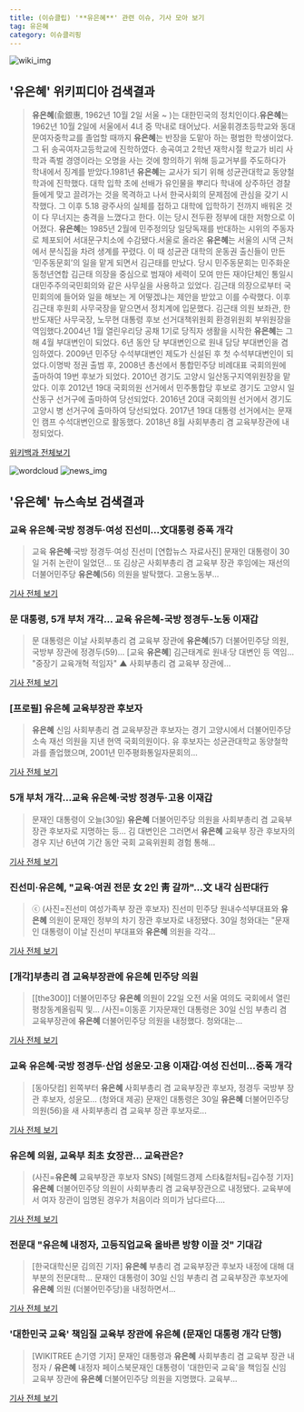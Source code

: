 ```yaml
---
title: (이슈클립) '**유은혜**' 관련 이슈, 기사 모아 보기
tag: 유은혜
category: 이슈클리핑
---
```

![wiki_img](https://user-images.githubusercontent.com/42597476/44503234-41136a80-a6d0-11e8-9071-6fc6418eafe4.png)
## **'**유은혜**'** 위키피디아 검색결과
>**유은혜**(兪銀惠, 1962년 10월 2일 서울 ~ )는 대한민국의 정치인이다.**유은혜**는 1962년 10월 2일에 서울에서 4녀 중 막내로 태어났다. 서울휘경초등학교와 동대문여자중학교를 졸업할 때까지 **유은혜**는 반장을 도맡아 하는 평범한 학생이었다. 그 뒤 송곡여자고등학교에 진학하였다. 송곡여고 2학년 재학시절 학교가 비리 사학과 족벌 경영이라는 오명을 사는 것에 항의하기 위해 등교거부를 주도하다가 학내에서 징계를 받았다.1981년 **유은혜**는 교사가 되기 위해 성균관대학교 동양철학과에 진학했다. 대학 입학 초에 선배가 유인물을 뿌리다 학내에 상주하던 경찰들에게 맞고 끌려가는 것을 목격하고 나서 한국사회의 문제점에 관심을 갖기 시작했다. 그 이후 5.18 광주사의 실체를 접하고 대학에 입학하기 전까지 배워온 것이 다 무너지는 충격을 느꼈다고 한다. 이는 당시 전두환 정부에 대한 저항으로 이어졌다. **유은혜**는 1985년 2월에 민주정의당 일당독재를 반대하는 시위의 주동자로 체포되어 서대문구치소에 수감됐다.서울로 올라온 **유은혜**는 서울의 시댁 근처에서 분식집을 차려 생계를 꾸렸다. 이 때 성균관 대학의 운동권 출신들이 만든 ‘민주동문회’의 일을 맡게 되면서 김근태를 만났다. 당시 민주동문회는 민주화운동청년연합 김근태 의장을 중심으로 범재야 세력이 모여 만든 재야단체인 통일시대민주주의국민회의와 같은 사무실을 사용하고 있었다. 김근태 의장으로부터 국민회의에 들어와 일을 해보는 게 어떻겠냐는 제안을 받았고 이를 수락했다. 이후 김근태 후원회 사무국장을 맡으면서 정치계에 입문했다. 김근태 의원 보좌관, 한반도재단 사무국장, 노무현 대통령 후보 선거대책위원회 환경위원회 부위원장을 역임했다.2004년 1월 열린우리당 공채 1기로 당직자 생활을 시작한 **유은혜**는 그 해 4월 부대변인이 되었다. 6년 동안 당 부대변인으로 원내 담당 부대변인을 겸임하였다. 2009년 민주당 수석부대변인 제도가 신설된 후 첫 수석부대변인이 되었다.이명박 정권 출범 후, 2008년 총선에서 통합민주당 비례대표 국회의원에 출마하여 19번 후보가 되었다. 2010년 경기도 고양시 일산동구지역위원장을 맡았다. 이후 2012년 19대 국회의원 선거에서 민주통합당 후보로 경기도 고양시 일산동구 선거구에 출마하여 당선되었다. 2016년 20대 국회의원 선거에서 경기도 고양시 병 선거구에 출마하여 당선되었다. 2017년 19대 대통령 선거에서는 문재인 캠프 수석대변인으로 활동했다. 2018년 8월 사회부총리 겸 교육부장관에 내정되었다.

<a href="https://ko.wikipedia.org/wiki/유은혜" target="_blank">위키백과 전체보기</a>

![wordcloud](https://s3.ap-northeast-2.amazonaws.com/lyrics101-wordcloud/2018-08-30-1535621259.png)
![news_img](https://user-images.githubusercontent.com/42597476/44507050-1206f400-a6e4-11e8-8d98-7ffbfebb353f.png)
## **'**유은혜**'** 뉴스속보 검색결과
### 교육 **유은혜**·국방 정경두·여성 진선미…文대통령 중폭 개각

>교육 **유은혜**·국방 정경두·여성 진선미 [연합뉴스 자료사진] 문재인 대통령이 30일 거취 논란이 일었던... 또 김상곤 사회부총리 겸 교육부 장관 후임에는 재선의 더불어민주당 **유은혜**(56) 의원을 발탁했다. 고용노동부...

<a href="http://app.yonhapnews.co.kr/YNA/Basic/SNS/r.aspx?c=AKR20180830113100001&did=1195m" target="_blank">기사 전체 보기</a>

### 문 대통령, 5개 부처 개각... 교육 **유은혜**-국방 정경두-노동 이재갑

>문 대통령은 이날 사회부총리 겸 교육부 장관에 **유은혜**(57) 더불어민주당 의원, 국방부 장관에 정경두(59)... [교육 **유은혜**] 김근태계로 원내·당 대변인 등 역임... "중장기 교육개혁 적임자" ▲ 사회부총리 겸 교육부 장관에...

<a href="http://www.ohmynews.com/NWS_Web/View/at_pg.aspx?CNTN_CD=A0002467773&CMPT_CD=P0010&utm_source=naver&utm_medium=newsearch&utm_campaign=naver_news" target="_blank">기사 전체 보기</a>

### [프로필] **유은혜** 교육부장관 후보자

>**유은혜** 신임 사회부총리 겸 교육부장관 후보자는 경기 고양시에서 더불어민주당 소속 재선 의원을 지낸 현역 국회의원이다. 유 후보자는 성균관대학교 동양철학과를 졸업했으며, 2001년 민주평화통일자문회의...

<a href="http://news.chosun.com/site/data/html_dir/2018/08/30/2018083002357.html?utm_source=naver&utm_medium=original&utm_campaign=news" target="_blank">기사 전체 보기</a>

### 5개 부처 개각…교육 **유은혜**·국방 정경두·고용 이재갑

>문재인 대통령이 오늘(30일) **유은혜** 더불어민주당 의원을 사회부총리 겸 교육부 장관 후보자로 지명하는 등... 김 대변인은 그러면서 **유은혜** 교육부 장관 후보자의 경우 지난 6년여 기간 동안 국회 교육위원회 경험 통해...

<a href="http://news.kbs.co.kr/news/view.do?ncd=4031666&ref=A" target="_blank">기사 전체 보기</a>

### 진선미·**유은혜**, "교육·여권 전문 女 2인 靑 갈까"…文 내각 심판대行

>ⓒ (사진=진선미 여성가족부 장관 후보자) 진선미 민주당 원내수석부대표와 **유은혜** 의원이 문재인 정부의 차기 장관 후보자로 내정됐다. 30일 청와대는 "문재인 대통령이 이날 진선미 부대표와 **유은혜** 의원을 각각...

<a href="http://www.dailian.co.kr/news/view/736202/?sc=naver" target="_blank">기사 전체 보기</a>

### [개각]부총리 겸 교육부장관에 **유은혜** 민주당 의원

>[[the300]] 더불어민주당 **유은혜** 의원이 22일 오전 서울 여의도 국회에서 열린 평창동계올림픽 및... /사진=이동훈 기자문재인 대통령은 30일 신임 부총리 겸 교육부장관에 **유은혜** 더불어민주당 의원을 내정했다. 청와대는...

<a href="http://news.mt.co.kr/mtview.php?no=2018083013567650542" target="_blank">기사 전체 보기</a>

### 교육 **유은혜**·국방 정경두·산업 성윤모·고용 이재갑·여성 진선미…중폭 개각

>[동아닷컴] 왼쪽부터 **유은혜** 사회부총리 겸 교육부장관 후보자, 정경두 국방부 장관 후보자, 성윤모... (청와대 제공) 문재인 대통령은 30일 **유은혜** 더불어민주당 의원(56)을 새 사회부총리 겸 교육부 장관 후보자로...

<a href="http://news.donga.com/3/all/20180830/91751460/2" target="_blank">기사 전체 보기</a>

### **유은혜** 의원, 교육부 최초 女장관… 교육관은?

>(사진=**유은혜** 교육부장관 후보자 SNS) [헤럴드경제 스타&컬처팀=김수정 기자] **유은혜** 더불어민주당 의원이 사회부총리 겸 교육부장관으로 내정됐다. 교육부에서 여자 장관이 임명된 경우가 처음이라 의미가 남다르다....

<a href="http://biz.heraldcorp.com/culture/view.php?ud=201808301538163362036_1" target="_blank">기사 전체 보기</a>

### 전문대 "**유은혜** 내정자, 고등직업교육 올바른 방향 이끌 것" 기대감

>[한국대학신문 김의진 기자]  **유은혜** 부총리 겸 교육부장관 후보자 내정에 대해 대부분의 전문대학... 문재인 대통령이 30일 신임 부총리 겸 교육부장관 후보자에 **유은혜** 의원 (더불어민주당)을 내정하면서...

<a href="http://news.unn.net/news/articleView.html?idxno=193819" target="_blank">기사 전체 보기</a>

### '대한민국 교육' 책임질 교육부 장관에 **유은혜** (문재인 대통령 개각 단행)

>[WIKITREE 손기영 기자] 문재인 대통령과 **유은혜** 사회부총리 겸 교육부 장관 내정자 / **유은혜** 내정자 페이스북문재인 대통령이 '대한민국 교육'을 책임질 신임 교육부 장관에 **유은혜** 더불어민주당 의원을 지명했다. 교육부...

<a href="http://www.wikitree.co.kr/main/news_view.php?id=365770" target="_blank">기사 전체 보기</a>


